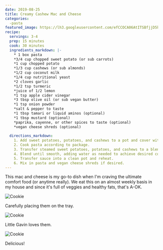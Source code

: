 ```yaml
---
date: 2019-08-25
title: Creamy Cashew Mac and Cheese
categories:
  -pasta
featured_image: https://lh3.googleusercontent.com/efCCOCA06AtITSBfjjD5kxJTpblJ3tWMiOs7pffHuIeDaE94STNI3KB4hix4uxp5P4WbuLRK3DedVIHfGlCQDYeI9T5BNX73-MKtH6PDVRJSZ0m5KyCIGYdYf9tQ6cHeZkE39ZA6=w2400
recipe:
  servings: 3-4
  prep: 15 minutes
  cook: 30 minutes
  ingredients_markdown: |-
    * 1 box pasta
    *3/4 cup chopped sweet potato (or sub carrots)
    *1 cup chopped potato
    *1/3 cup cashews (or sub almonds)
    *1/2 cup coconut milk
    *1/4 cup nutritional yeast
    *2 cloves garlic
    *1/2 tsp turmeric
    *juice of 1/2 lemon
    *1 tsp apple cider vinegar
    *3 tbsp olive oil (or sub vegan butter)
    *1 tsp onion powder
    *salt & pepper to taste    
    *1 tbsp tamari or liquid aminos (optional)
    *1 tbsp mustard (optional)
    *paprika, cayenne, or other spices to taste (optional)
    *vegan cheese shreds (optional)
    
  directions_markdown:
    1. Add sweet potatoes, potatoes, and cashews to a pot and cover with water. Cook covered on med heat until potatoes are very soft.
    2. Cook pasta according to package.
    3. Transfer steamed sweet potatoes, potatoes, and cashews to a blender and add in remaining ingredients.
    4. Blend until smooth, adding water as needed to achieve desired consistency.
    5. Transfer sauce into a clean pot and reheat.
    6. Mix in pasta and vegan cheese shreds if desired.
---
```

This mac and cheese is my go-to dish when I'm craving the ultimate comfort food (or anytime really). We eat this on an almost weekly basis in my house and since it's full of veggies and healthy fats, that's A-OK.

![Cookie](https://source.unsplash.com/euGck1ifvp0)

Carefully placing them on the tray.

![Cookie](https://source.unsplash.com/RUPPakds28k)

Little Gavin loves them.

![Cookie](https://source.unsplash.com/YnrSLOAjOEA)

Delicious!
